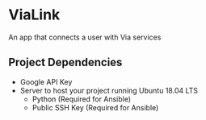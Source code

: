 # ViaLink
An app that connects a user with Via services

## Project Dependencies

- Google API Key
- Server to host your project running Ubuntu 18.04 LTS
	- Python (Required for Ansible)
	- Public SSH Key (Required for Ansible)
